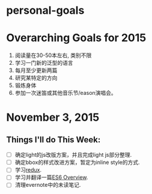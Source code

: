 # personal-goals

# Overarching Goals for 2015

1. 阅读量在30-50本左右, 类别不限
2. 学习一门新的泛型的语言 
3. 每月至少更新两篇 
4. 研究某特定的方向  
5. 锻炼身体  
6. 参加一次迷笛或其他音乐节/eason演唱会。


# November 3, 2015
## Things I'll do This Week:

- [ ]  确定light的js改版方案，并且完成light js部分整理.
- [ ] 确定bbox的样式改进方案，暂定为inline style的方式.
- [ ] 学习[redux](http://camsong.github.io/redux-in-chinese/).
- [ ] 学习并翻译一篇[ES6 Overview](https://ponyfoo.com/articles/es6).
- [ ] 清理evernote中的未读笔记.
